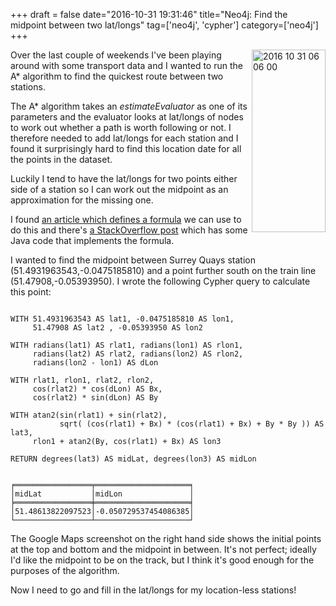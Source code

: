 +++
draft = false
date="2016-10-31 19:31:46"
title="Neo4j: Find the midpoint between two lat/longs"
tag=['neo4j', 'cypher']
category=['neo4j']
+++

<div style="float:right">

<img src="{{<siteurl>}}/uploads/2016/10/2016-10-31_06-06-00.png" alt="2016 10 31 06 06 00" title="2016-10-31_06-06-00.png" border="0" width="118" height="292" />
</div>

<p>
Over the last couple of weekends I've been playing around with some transport data and I wanted to run the A* algorithm to find the quickest route between two stations.</p>
 

<p>The A* algorithm takes an <cite>estimateEvaluator</cite> as one of its parameters and the evaluator looks at lat/longs of nodes to work out whether a path is worth following or not. I therefore needed to add lat/longs for each station and I found it surprisingly hard to find this location date for all the points in the dataset. 
</p>


<p>
Luckily I tend to have the lat/longs for two points either side of a station so I can work out the midpoint as an approximation for the missing one.
</p>


<p>
I found <a href="http://www.movable-type.co.uk/scripts/latlong.html#midpoint">an article which defines a formula</a> we can use to do this and there's <a href="http://stackoverflow.com/questions/4656802/midpoint-between-two-latitude-and-longitude">a StackOverflow post</a> which has some Java code that implements the formula.
</p>


<p>I wanted to find the midpoint between Surrey Quays station (51.4931963543,-0.0475185810) and a point further south on the train line (51.47908,-0.05393950). I wrote the following Cypher query to calculate this point:
</p>



~~~cypher

WITH 51.4931963543 AS lat1, -0.0475185810 AS lon1, 
     51.47908 AS lat2 , -0.05393950 AS lon2

WITH radians(lat1) AS rlat1, radians(lon1) AS rlon1, 
     radians(lat2) AS rlat2, radians(lon2) AS rlon2, 
     radians(lon2 - lon1) AS dLon

WITH rlat1, rlon1, rlat2, rlon2, 
     cos(rlat2) * cos(dLon) AS Bx, 
     cos(rlat2) * sin(dLon) AS By

WITH atan2(sin(rlat1) + sin(rlat2), 
           sqrt( (cos(rlat1) + Bx) * (cos(rlat1) + Bx) + By * By )) AS lat3,
     rlon1 + atan2(By, cos(rlat1) + Bx) AS lon3

RETURN degrees(lat3) AS midLat, degrees(lon3) AS midLon
~~~


~~~text

╒═════════════════╤═════════════════════╕
│midLat           │midLon               │
╞═════════════════╪═════════════════════╡
│51.48613822097523│-0.050729537454086385│
└─────────────────┴─────────────────────┘
~~~

<p>
The Google Maps screenshot on the right hand side shows the initial points at the top and bottom and the midpoint in between. It's not perfect; ideally I'd like the midpoint to be on the track, but I think it's good enough for the purposes of the algorithm.
</p>


<p>Now I need to go and fill in the lat/longs for my location-less stations!</p>

